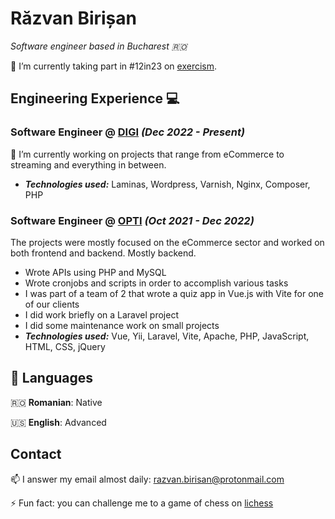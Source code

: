 # Răzvan Birișan

_Software engineer based in Bucharest 🇷🇴_ 

🌱 I’m currently taking part in #12in23 on [exercism](https://exercism.org/).

## Engineering Experience 💻

### **Software Engineer** @ [DIGI](https://www.digi.ro/) _(Dec 2022 - Present)_

🔭 I’m currently working on projects that range from eCommerce to streaming and everything in between.
  - **_Technologies used:_** Laminas, Wordpress, Varnish, Nginx, Composer, PHP

### **Software Engineer** @ [OPTI](https://www.opti.ro/) _(Oct 2021 - Dec 2022)_
The projects were mostly focused on the eCommerce sector and worked on both frontend and backend. Mostly backend.
  - Wrote APIs using PHP and MySQL
  - Wrote cronjobs and scripts in order to accomplish various tasks
  - I was part of a team of 2 that wrote a quiz app in Vue.js with Vite for one of our clients
  - I did work briefly on a Laravel project
  - I did some maintenance work on small projects
  - **_Technologies used:_** Vue, Yii, Laravel, Vite, Apache, PHP, JavaScript, HTML, CSS, jQuery


## 💬 Languages
🇷🇴 **Romanian**: Native

🇺🇸 **English**: Advanced

## Contact

📫 I answer my email almost daily: razvan.birisan@protonmail.com

⚡ Fun fact: you can challenge me to a game of chess on [lichess](https://lichess.org/@/Birisan_Razvan)
